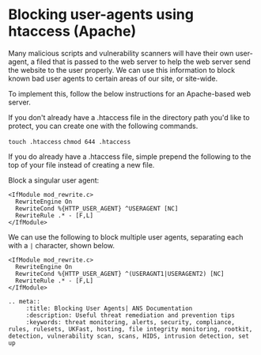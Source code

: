 # Blocking user-agents using htaccess (Apache)

Many malicious scripts and vulnerability scanners will have their own user-agent, a filed that is passed to the web server to help the web server send the website to the user properly. We can use this information to block known bad user agents to certain areas of our site, or site-wide.

To implement this, follow the below instructions for an Apache-based web server.


If you don't already have a .htaccess file in the directory path you'd like to protect, you can create one with the following commands.

`touch .htaccess`
`chmod 644 .htaccess`

If you do already have a .htaccess file, simple prepend the following to the top of your file instead of creating a new file.


Block a singular user agent:
```
<IfModule mod_rewrite.c>
  RewriteEngine On
  RewriteCond %{HTTP_USER_AGENT} ^USERAGENT [NC]
  RewriteRule .* - [F,L]
</IfModule>
```
We can use the following to block multiple user agents, separating each with a `|` character, shown below.

```
<IfModule mod_rewrite.c>
  RewriteEngine On
  RewriteCond %{HTTP_USER_AGENT} ^(USERAGNT1|USERAGENT2) [NC]
  RewriteRule .* - [F,L]
</IfModule>
```

```eval_rst
.. meta::
     :title: Blocking User Agents| ANS Documentation
     :description: Useful threat remediation and prevention tips
     :keywords: threat monitoring, alerts, security, compliance, rules, rulesets, UKFast, hosting, file integrity monitoring, rootkit, detection, vulnerability scan, scans, HIDS, intrusion detection, set up
